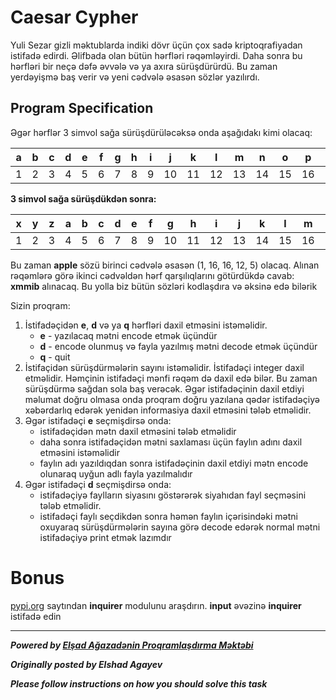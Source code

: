 # Caesar Cypher

Yuli Sezar gizli məktublarda indiki dövr üçün çox sadə kriptoqrafiyadan istifadə edirdi. Əlifbada olan bütün hərfləri rəqəmləyirdi. Daha sonra bu hərfləri bir neçə dəfə əvvələ və ya axıra sürüşdürürdü. Bu zaman yerdəyişmə baş verir və yeni cədvələ əsasən sözlər yazılırdı. 

## Program Specification

Əgər hərflər 3 simvol sağa sürüşdürüləcəksə onda aşağıdakı kimi olacaq:

| a | b | c | d | e | f | g | h | i | j | k | l | m | n | o | p | q | r | s | t | u | v | w | x | y | z |
|---|---|---|---|---|---|---|---|---|---|---|---|---|---|---|---|---|---|---|---|---|---|---|---|---|---|
| 1 | 2 | 3 | 4 | 5 | 6 | 7 | 8 | 9 | 10 | 11 | 12 | 13 | 14 | 15 | 16 | 17 | 18 | 19 | 20 | 21 | 22 | 23 | 24 | 25 | 26 |

**3 simvol sağa sürüşdükdən sonra:**

| x | y | z | a | b | c | d | e | f | g | h | i | j | k | l | m | n | o | p | q | r | s | t | u | v | w |
|---|---|---|---|---|---|---|---|---|---|---|---|---|---|---|---|---|---|---|---|---|---|---|---|---|---|
| 1 | 2 | 3 | 4 | 5 | 6 | 7 | 8 | 9 | 10 | 11 | 12 | 13 | 14 | 15 | 16 | 17 | 18 | 19 | 20 | 21 | 22 | 23 | 24 | 25 | 26 |

Bu zaman **apple** sözü birinci cədvələ əsasən (1, 16, 16, 12, 5) olacaq. Alınan rəqəmlərə görə ikinci cədvəldən hərf qarşılıqlarını götürdükdə cavab: **xmmib** alınacaq. Bu yolla biz bütün sözləri kodlaşdıra və əksinə edə bilərik

Sizin proqram:

1. İstifadəçidən **e**, **d** və ya **q** hərfləri daxil etməsini istəməlidir.
    - **e** - yazılacaq mətni encode etmək üçündür
    - **d** - encode olunmuş və fayla yazılmış mətni decode etmək üçündür
    - **q** - quit
2. İstifaçidən sürüşdürmələrin sayını istəməlidir. İstifadəçi integer daxil etməlidir. Həmçinin istifadəçi mənfi rəqəm də daxil edə bilər. Bu zaman sürüşdürmə sağdan sola baş verəcək. Əgər istifadəçinin daxil etdiyi məlumat doğru olmasa onda proqram doğru yazılana qədər istifadəçiyə xəbərdarlıq edərək yenidən informasiya daxil etməsini tələb etməlidir.
3. Əgər istifadəçi **e** seçmişdirsə onda:
    - istifadəçidən mətn daxil etməsini tələb etməlidir
    - daha sonra istifadəçidən mətni saxlaması üçün faylın adını daxil etməsini istəməlidir
    - faylın adı yazıldıqdan sonra istifadəçinin daxil etdiyi mətn encode olunaraq uyğun adlı fayla yazılmalıdır
4. Əgər istifadəçi **d** seçmişdirsə onda:
    - istifadəçiyə faylların siyasını göstərərək siyahıdan fayl seçməsini tələb etməlidir.
    - istifadəçi faylı seçdikdən sonra həmən faylın içərisindəki mətni oxuyaraq sürüşdürmələrin sayına görə decode edərək normal mətni istifadəçiyə print etmək lazımdır

# Bonus
[pypi.org](https://pypi.org) saytından **inquirer** modulunu araşdırın. **input** əvəzinə **inquirer** istifadə edin

---

***Powered by [Elşad Ağazadənin Proqramlaşdırma Məktəbi](https://elshadaghazade.com)***

***Originally posted by Elshad Agayev***

***Please follow instructions on how you should solve this task***